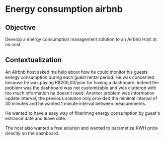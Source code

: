 # Energy consumption airbnb

## Objective
Develop a energy consumption management solution to an Airbnb Host at no cost.

## Contextualization
 An Airbnb host asked me help about how he could monitor his guests energy consumption during each guest rental period.
 He was concerned because he was paying R$200,00/year for having a dashboard, indeed the problem was the dashboard was not customizable and was cluttered with too much information he doesn't need.
 Another problem was information update interval, the previous solution only provided the minimal interval of 30 minutes and he wanted 1 minute interval between measurements.
 
 He wanted to have a easy way of filterimng energy consumption by guest's entrance date and leave date.
 
 The host also wanted a free solution and wanted to parametize KWH price directly on the dashboard.
 
 

 



